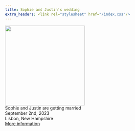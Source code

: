 ```yaml
---
title: Sophie and Justin's wedding
extra_headers: <link rel="stylesheet" href="/index.css"/>
---
```


<div>
  <img src="/images/sj.jpeg" width="260"/>
  <div>Sophie and Justin are getting married</div>
  <div>September 2nd, 2023</div>
  <div>Lisbon, New Hampshire</div>
  <div><a href="/info.html">More information</a></div>
</div>
